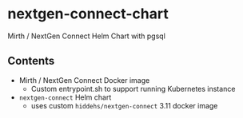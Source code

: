 # nextgen-connect-chart
Mirth / NextGen Connect Helm Chart with pgsql 


## Contents


- Mirth / NextGen Connect Docker image
  - Custom entrypoint.sh to support running Kubernetes instance
- `nextgen-connect` Helm chart
  - uses custom `hiddehs/nextgen-connect` 3.11 docker image
